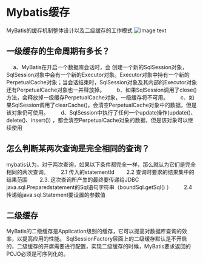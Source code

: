 # Mybatis缓存
   MyBatis的缓存机制整体设计以及二级缓存的工作模式
![Image text](https://wds-picture.oss-cn-shanghai.aliyuncs.com/java/mybatis_cache.png?Expires=1573099834&OSSAccessKeyId=TMP.hfRnsNBo544sv8KPmrxC4GYsFMwCpGkbgVbiUhocBSze4rHopbkSzXK7sJRdYTNPzySRYn69LBANtCz7Go45jwQN1Jds256xMkuHiiNf34vDVVPRXopQAJCYzQwefC.tmp&Signature=kCmwn52NwhXObMAWrJM78Qt5UMY%3D)

## 一级缓存的生命周期有多长？
　  a、MyBatis在开启一个数据库会话时，会 创建一个新的SqlSession对象，SqlSession对象中会有一个新的Executor对象。Executor对象中持有一个新的PerpetualCache对象；当会话结束时，SqlSession对象及其内部的Executor对象还有PerpetualCache对象也一并释放掉。
　　b、如果SqlSession调用了close()方法，会释放掉一级缓存PerpetualCache对象，一级缓存将不可用。
　　c、如果SqlSession调用了clearCache()，会清空PerpetualCache对象中的数据，但是该对象仍可使用。
　　d、SqlSession中执行了任何一个update操作(update()、delete()、insert()) ，都会清空PerpetualCache对象的数据，但是该对象可以继续使用

## 怎么判断某两次查询是完全相同的查询？
   mybatis认为，对于两次查询，如果以下条件都完全一样，那么就认为它们是完全相同的两次查询。
　　2.1 传入的statementId
　　2.2 查询时要求的结果集中的结果范围
　　2.3. 这次查询所产生的最终要传递给JDBC java.sql.Preparedstatement的Sql语句字符串（boundSql.getSql() ）
　　2.4 传递给java.sql.Statement要设置的参数值

## 二级缓存
   MyBatis的二级缓存是Application级别的缓存，它可以提高对数据库查询的效率，以提高应用的性能。
   SqlSessionFactory层面上的二级缓存默认是不开启的，二级缓存的开席需要进行配置，实现二级缓存的时候，MyBatis要求返回的POJO必须是可序列化的。
